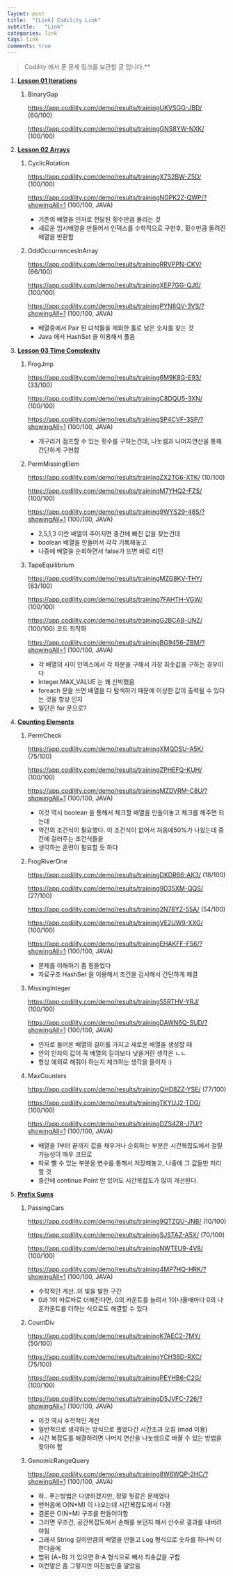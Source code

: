 ```yaml
---
layout: post
title:  "[Link] Codility Link"
subtitle:   "Link"
categories: link
tags: link
comments: true
---
```


> Codility 에서 푼 문제 링크를 보관할 글 입니다.**

1. [**Lesson 01 Iterations**](https://app.codility.com/programmers/lessons/1-iterations/)

   1. BinaryGap

      https://app.codility.com/demo/results/trainingUKVSGG-JBD/ (60/100)

      https://app.codility.com/demo/results/trainingGNS8YW-NXK/ (100/100)

2. [**Lesson 02 Arrays**](https://app.codility.com/programmers/lessons/2-arrays/)

   1. CyclicRotation 

      https://app.codility.com/demo/results/trainingX7S2BW-Z5D/ (100/100)

      https://app.codility.com/demo/results/trainingNGPK2Z-QWP/?showingAll=1 (100/100, JAVA)

      - 기존의 배열을 인자로 전달된 횟수만큼 돌리는 것
      - 새로운 임시배열을 만들어서 인덱스를 수학적으로 구한후, 횟수만큼 돌려진 배열을 반환함

   2. OddOccurrencesInArray

      https://app.codility.com/demo/results/trainingRRVPPN-CKV/ (66/100)

      https://app.codility.com/demo/results/trainingXEP7GG-QJ6/ (100/100)

      https://app.codility.com/demo/results/trainingPYN8QV-3VS/?showingAll=1 (100/100, JAVA)

      - 배열중에서 Pair 된 녀석들을 제외한 홀로 남은 숫자를 찾는 것
      - Java 에서 HashSet 을 이용해서 풀음

3. [**Lesson 03 Time Complexity**](https://app.codility.com/programmers/lessons/3-time_complexity/) 

   1. FrogJmp

      https://app.codility.com/demo/results/training6M9K8G-E93/ (33/100)

      https://app.codility.com/demo/results/trainingC8DQU5-3XN/ (100/100)

      https://app.codility.com/demo/results/trainingSP4CVF-3SP/?showingAll=1 (100/100, JAVA)

      - 개구리가 점프할 수 있는 횟수를 구하는건데, 나눗셈과 나머지연산을 통해 간단하게 구현함

   2. PermMissingElem

      https://app.codility.com/demo/results/trainingZX2TG6-XTK/ (10/100)

      https://app.codility.com/demo/results/trainingM7YHQ2-FZS/ (100/100)

      https://app.codility.com/demo/results/training9WYS29-48S/?showingAll=1 (100/100, JAVA)

      - 2,5,1,3 이란 배열이 주어지면 중간에 빠진 값을 찾는건데
      - boolean 배열을 만들어서 각각 기록해놓고
      - 나중에 배열을 순회하면서 false가 뜨면 바로 리턴

   3. TapeEquilibrium

      https://app.codility.com/demo/results/trainingMZG8KV-THY/ (83/100)

      https://app.codility.com/demo/results/training7FAHTH-VGW/ (100/100)

      https://app.codility.com/demo/results/trainingG2BCAB-UNZ/ (100/100) 코드 최적화

      https://app.codility.com/demo/results/trainingBG9456-ZBM/?showingAll=1 (100/100, JAVA)

      - 각 배열의 사이 인덱스에서 각 차분을 구해서 가장 최솟값을 구하는 경우이다
      - Integer.MAX_VALUE 는 꽤 신박했음
      - foreach 문을 쓰면 배열을 다 탐색하기 때문에 이상한 값이 출력될 수 있다는 것을 항상 인지
      - 일단은 for 문으로?

4. [**Counting Elements**](https://app.codility.com/programmers/lessons/4-counting_elements/)

   1. PermCheck

      https://app.codility.com/demo/results/trainingXMQDSU-A5K/ (75/100)

      https://app.codility.com/demo/results/trainingZPHEFQ-KUH/ (100/100)

      https://app.codility.com/demo/results/trainingMZDVRM-C8U/?showingAll=1 (100/100, JAVA)

      - 이것 역시 boolean 을 통해서 체크할 배열을 만들어놓고 체크를 해주면 되는데
      - 약간의 조건식이 필요했다. 이 조건식이 없어서 처음에50%가 나왔는데 중간에 걸러주는 조건식들을
      - 생각하는 훈련이 필요할 듯 하다

   2. FrogRiverOne

      https://app.codility.com/demo/results/trainingDKDR66-AK3/ (18/100)

      https://app.codility.com/demo/results/training9D35XM-QQS/ (27/100)

      https://app.codility.com/demo/results/training2N78YZ-55A/ (54/100)

      https://app.codility.com/demo/results/trainingVE2UW9-XXG/ (100/100)

      https://app.codility.com/demo/results/trainingEHAKFF-F56/?showingAll=1 (100/100, JAVA)

      - 문제를 이해하기 좀 힘들었다
      - 자료구조 HashSet 을 이용해서 조건을 검사해서 간단하게 해결

   3. MissingInteger

      https://app.codility.com/demo/results/training55RTHV-YRJ/ (100/100)

      https://app.codility.com/demo/results/trainingDAWN6Q-SUD/?showingAll=1 (100/100, JAVA)

      - 인자로 들어온 배열의 길이를 가지고 새로운 배열을 생성할 때
      - 안의 인자의 값이 꼭 배열의 길이보다 낮을거란 생각은 ㄴㄴ
      - 항상 예외로 해줘야 하는지 체크하는 생각을 들이자 :)

   4. MaxCounters

      https://app.codility.com/demo/results/trainingQHD8ZZ-YSE/ (77/100)

      https://app.codility.com/demo/results/trainingTKYUJ2-TDG/ (100/100)

      https://app.codility.com/demo/results/trainingDZS4Z8-J7U/?showingAll=1 (100/100, JAVA)

      - 배열을 1부터 끝까지 값을 채우거나 순회하는 부분은 시간복잡도에서 걸릴 가능성이 매우 크므로
      - 따로 뺄 수 있는 부분을 변수를 통해서 저장해놓고, 나중에 그 값들만 처리할 것
      - 중간에 continue Point 만 있어도 시간복잡도가 많이 개선된다.

5. **[Prefix Sums](https://app.codility.com/programmers/lessons/5-prefix_sums/)**

   1. PassingCars

      https://app.codility.com/demo/results/training9QTZQU-JNB/ (10/100)

      https://app.codility.com/demo/results/trainingSJSTAZ-A5X/ (70/100)

      https://app.codility.com/demo/results/trainingNWTEU9-4V8/ (100/100)

      https://app.codility.com/demo/results/training4MP7HQ-HRK/?showingAll=1 (100/100, JAVA)

      - 수학적인 계산..이 빛을 발한 구간
      - 0과 1이 따로따로 더해진다면, 0의 카운트를 늘려서 1이나올때마다 0의 나온카운트를 더하는 식으로도 해결할 수 있다

   2. CountDiv

      https://app.codility.com/demo/results/trainingK7AEC2-7MY/ (50/100)

      https://app.codility.com/demo/results/trainingYCH38D-RXC/ (75/100)

      https://app.codility.com/demo/results/trainingPEYHB6-C2G/ (100/100)

      https://app.codility.com/demo/results/trainingD5JVFC-726/?showingAll=1 (100/100, JAVA)

      - 이것 역시 수학적인 계산
      - 일반적으로 생각하는 방식으로 풀었다간 시간초과 오짐 (mod 이용)
      - 시간 복잡도를 해결하려면 나머지 연산을 나눗셈으로 바꿀 수 있는 방법을 찾아야 함

   3. GenomicRangeQuery

      https://app.codility.com/demo/results/training8W6WQP-2HC/?showingAll=1 (100/100, JAVA)

      - 하.. 푸는방법은 다양하겠지만, 정말 뭣같은 문제였다
      - 맨처음에 O(N*M) 이 나오는데 시간복잡도에서 다꽝
      - 결론은 O(N+M) 구조를 만들어야함
      - 그러면 무조건, 공간복잡도에서 손해를 보던지 해서 산수로 결과를 내버려야됨
      - 그래서 String 길이만큼의 배열을 만들고 Log 형식으로 숫자를 하나씩 더한다음에
      - 범위 (A~B) 가 있으면 B-A 형식으로 빼서 최솟값을 구함
      - 이런말은 좀 그렇지만 미친놈인줄 알았음

